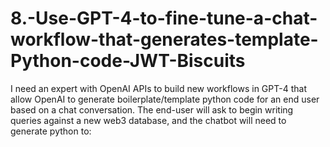 # 8.-Use-GPT-4-to-fine-tune-a-chat-workflow-that-generates-template-Python-code-JWT-Biscuits
I need an expert with OpenAI APIs to build new workflows in GPT-4 that allow OpenAI to generate boilerplate/template python code for an end user based on a chat conversation. The end-user will ask to begin writing queries against a new web3 database, and the chatbot will need to generate python to:
